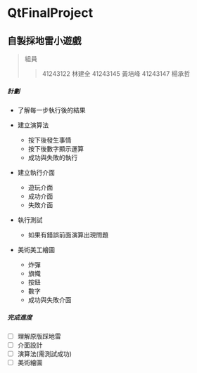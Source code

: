 # QtFinalProject
## 自製採地雷小遊戲

>組員
>> 41243122  林建全
>> 41243145  黃培峰
>> 41243147  楊承哲

##### 計劃

* 了解每一步執行後的結果
  
* 建立演算法
  * 按下後發生事情
  * 按下後數字顯示運算
  * 成功與失敗的執行
    
* 建立執行介面
  * 遊玩介面
  * 成功介面
  * 失敗介面

* 執行測試
  *  如果有錯誤前面演算出現問題    
 
* 美術美工繪圖
  * 炸彈
  * 旗幟
  * 按鈕
  * 數字
  * 成功與失敗介面

  
##### 完成進度

- [ ] 理解原版踩地雷
- [ ] 介面設計
- [ ] 演算法(需測試成功)
- [ ] 美術繪圖
